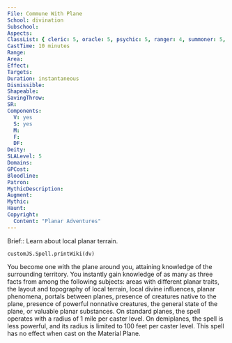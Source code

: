 ```yaml
---
File: Commune With Plane
School: divination
Subschool: 
Aspects: 
ClassList: { cleric: 5, oracle: 5, psychic: 5, ranger: 4, summoner: 5, witch: 5 }
CastTime: 10 minutes
Range: 
Area: 
Effect: 
Targets: 
Duration: instantaneous
Dismissible: 
Shapeable: 
SavingThrow: 
SR: 
Components:
  V: yes
  S: yes
  M: 
  F: 
  DF: 
Deity: 
SLALevel: 5
Domains: 
GPCost: 
Bloodline: 
Patron: 
MythicDescription: 
Augment: 
Mythic: 
Haunt: 
Copyright:
  Content: "Planar Adventures"
---
```

Brief:: Learn about local planar terrain.

```dataviewjs
customJS.Spell.printWiki(dv)
```

You become one with the plane around you, attaining knowledge of the surrounding territory. You instantly gain knowledge of as many as three facts from among the following subjects: areas with different planar traits, the layout and topography of local terrain, local divine influences, planar phenomena, portals between planes, presence of creatures native to the plane, presence of powerful nonnative creatures, the general state of the plane, or valuable planar substances.  On standard planes, the spell operates with a radius of 1 mile per caster level. On demiplanes, the spell is less powerful, and its radius is limited to 100 feet per caster level. This spell has no effect when cast on the Material Plane.
